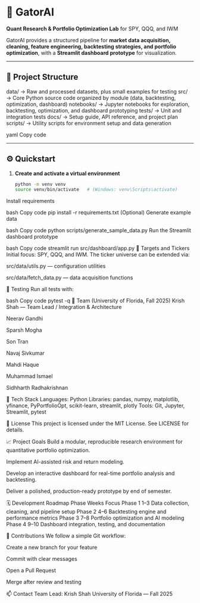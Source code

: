 # 🐊 GatorAI  
**Quant Research & Portfolio Optimization Lab** for SPY, QQQ, and IWM  

GatorAI provides a structured pipeline for **market data acquisition, cleaning, feature engineering, backtesting strategies, and portfolio optimization**, with a **Streamlit dashboard prototype** for visualization.  

---

## 🧱 Project Structure
data/ → Raw and processed datasets, plus small examples for testing
src/ → Core Python source code organized by module (data, backtesting, optimization, dashboard)
notebooks/ → Jupyter notebooks for exploration, backtesting, optimization, and dashboard prototyping
tests/ → Unit and integration tests
docs/ → Setup guide, API reference, and project plan
scripts/ → Utility scripts for environment setup and data generation

yaml
Copy code

---

## ⚙️ Quickstart  

1. **Create and activate a virtual environment**
   ```bash
   python -m venv venv
   source venv/bin/activate   # (Windows: venv\Scripts\activate)
Install requirements

bash
Copy code
pip install -r requirements.txt
(Optional) Generate example data

bash
Copy code
python scripts/generate_sample_data.py
Run the Streamlit dashboard prototype

bash
Copy code
streamlit run src/dashboard/app.py
🎯 Targets and Tickers
Initial focus: SPY, QQQ, and IWM.
The ticker universe can be extended via:

src/data/utils.py — configuration utilities

src/data/fetch_data.py — data acquisition functions

🧪 Testing
Run all tests with:

bash
Copy code
pytest -q
🧠 Team (University of Florida, Fall 2025)
Krish Shah — Team Lead / Integration & Architecture

Neerav Gandhi

Sparsh Mogha

Son Tran

Navaj Sivkumar

Mahdi Haque

Muhammad Ismael

Sidhharth Radhakrishnan

🧩 Tech Stack
Languages: Python
Libraries: pandas, numpy, matplotlib, yfinance, PyPortfolioOpt, scikit-learn, streamlit, plotly
Tools: Git, Jupyter, Streamlit, pytest

📜 License
This project is licensed under the MIT License.
See LICENSE for details.

📈 Project Goals
Build a modular, reproducible research environment for quantitative portfolio optimization.

Implement AI-assisted risk and return modeling.

Develop an interactive dashboard for real-time portfolio analysis and backtesting.

Deliver a polished, production-ready prototype by end of semester.

🗓️ Development Roadmap
Phase	Weeks	Focus
Phase 1	1–3	Data collection, cleaning, and pipeline setup
Phase 2	4–6	Backtesting engine and performance metrics
Phase 3	7–8	Portfolio optimization and AI modeling
Phase 4	9–10	Dashboard integration, testing, and documentation

🤝 Contributions
We follow a simple Git workflow:

Create a new branch for your feature

Commit with clear messages

Open a Pull Request

Merge after review and testing

📫 Contact
Team Lead: Krish Shah
University of Florida — Fall 2025
